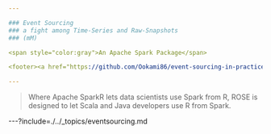 ```yaml
---

### Event Sourcing
### a fight among Time-Series and Raw-Snapshots
### (mM)

<span style="color:gray">An Apache Spark Package</span>

<footer><a href="https://github.com/Ookami86/event-sourcing-in-practice"><img style="position: absolute; top: 0; right: 0; border: 0;" src="https://s3.amazonaws.com/github/ribbons/forkme_right_darkblue_121621.png" alt="Fork me on GitHub"></a></footer>

---
```


> Where Apache SparkR lets data scientists use Spark from R,
> ROSE is designed to let Scala and Java developers use R from Spark.

---?include=./../_topics/eventsourcing.md

